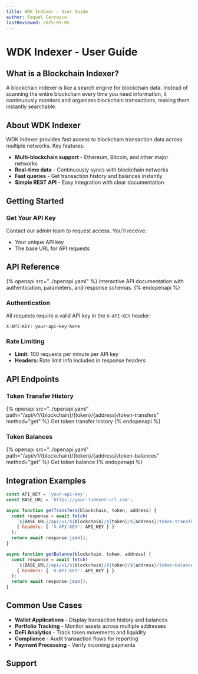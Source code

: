 ```yaml
---
title: WDK Indexer - User Guide
author: Raquel Carrasco
lastReviewed: 2025-09-05
---
```


# WDK Indexer - User Guide

## What is a Blockchain Indexer?

A blockchain indexer is like a search engine for blockchain data. Instead of scanning the entire blockchain every time you need information, it continuously monitors and organizes blockchain transactions, making them instantly searchable.

## About WDK Indexer

WDK Indexer provides fast access to blockchain transaction data across multiple networks. Key features:

- **Multi-blockchain support** - Ethereum, Bitcoin, and other major networks
- **Real-time data** - Continuously syncs with blockchain networks
- **Fast queries** - Get transaction history and balances instantly
- **Simple REST API** - Easy integration with clear documentation

## Getting Started

### Get Your API Key
Contact our admin team to request access. You'll receive:
- Your unique API key
- The base URL for API requests

<!-- TODO: Need to double check this section -->


<!-- ### Authentication
Include your API key in every request:
```http
X-API-KEY: your-api-key-here
``` -->

## API Reference

{% openapi src="../openapi.yaml" %}
Interactive API documentation with authentication, parameters, and response schemas.
{% endopenapi %}

### Authentication
All requests require a valid API key in the `X-API-KEY` header:
```http
X-API-KEY: your-api-key-here
```

### Rate Limiting
- **Limit:** 100 requests per minute per API key
- **Headers:** Rate limit info included in response headers

## API Endpoints

### Token Transfer History

{% openapi src="../openapi.yaml" path="/api/v1/{blockchain}/{token}/{address}/token-transfers" method="get" %}
Get token transfer history
{% endopenapi %}

### Token Balances

{% openapi src="../openapi.yaml" path="/api/v1/{blockchain}/{token}/{address}/token-balances" method="get" %}
Get token balance
{% endopenapi %}

## Integration Examples

```javascript
const API_KEY = 'your-api-key';
const BASE_URL = 'https://your-indexer-url.com';

async function getTransfers(blockchain, token, address) {
  const response = await fetch(
    `${BASE_URL}/api/v1/${blockchain}/${token}/${address}/token-transfers`,
    { headers: { 'X-API-KEY': API_KEY } }
  );
  return await response.json();
}

async function getBalance(blockchain, token, address) {
  const response = await fetch(
    `${BASE_URL}/api/v1/${blockchain}/${token}/${address}/token-balances`,
    { headers: { 'X-API-KEY': API_KEY } }
  );
  return await response.json();
}
```

<!-- No need thanks to openapi

## Response Format

### Token Transfers Response
```json
{
  "transfers": [
    {
      "transactionHash": "0xabc123...",
      "blockchain": "eth",
      "token": "usdt",
      "from": "0x123...",
      "to": "0x456...",
      "amount": 1000000,
      "type": "received",
      "timestamp": "2023-11-15T10:30:00Z"
    }
  ]
}
```

### Token Balance Response
```json
{
  "tokenBalance": {
    "blockchain": "eth",
    "token": "usdt",
    "amount": 5000000
  }
}
``` -->

## Common Use Cases

- **Wallet Applications** - Display transaction history and balances
- **Portfolio Tracking** - Monitor assets across multiple addresses
- **DeFi Analytics** - Track token movements and liquidity
- **Compliance** - Audit transaction flows for reporting
- **Payment Processing** - Verify incoming payments

## Support


